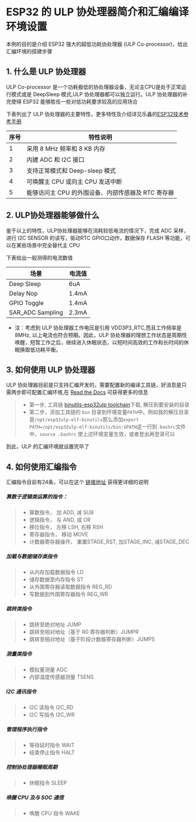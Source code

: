 # ESP32 的 ULP 协处理器简介和汇编编译环境设置
本例的目的是介绍 ESP32 强大的超低功耗协处理器 (ULP Co-processor)，给出汇编环境的搭建步骤

## 1. 什么是 ULP 协处理器
ULP Co-processor 是一个功耗极低的协处理器设备，无论主CPU是处于正常运行模式或是 DeepSleep 模式,ULP 协处理器都可以独立运行。ULP 协处理器的补充使得 ESP32 能够胜任一些对低功耗要求较高的应用场合

下表列出了 ULP 协处理器的主要特性，更多特性及介绍详见乐鑫的[ESP32技术参考手册](http://www.espressif.com/sites/default/files/documentation/esp32_technical_reference_manual_cn.pdf)

|序号|特性说明|
|---|---|
|1|采用 8 MHz 频率和 8 KB 内存|
|2|内建 ADC 和 I2C 接口|
|3|支持正常模式和 Deep-sleep 模式|
|4|可唤醒主 CPU 或向主 CPU 发送中断|
|5|能够访问主 CPU 的外围设备、内部传感器及 RTC 寄存器|

## 2. ULP协处理器能够做什么
鉴于以上的特性，ULP协处理器能够在消耗较低电流的情况下，完成 ADC 采样，进行 I2C SENSOR 的读写，驱动RTC GPIO口动作，数据保存 FLASH 等功能，可以在某些场景中完全替代主 CPU

下表给出一般测得的电流数值

|场景|电流值|
|---|---|
|Deep Sleep|6uA|
|Delay Nop|1.4mA|
|GPIO Toggle|1.4mA|
|SAR_ADC Sampling|2.3mA|
* 注：考虑到 ULP 协处理器工作电压是引用 VDD3P3_RTC,而且工作频率是 8MHz, 以上电流也符合预期。因此，ULP 协处理器的理想工作状态是周期性唤醒，短暂工作之后，继续进入休眠状态，以短时间高效的工作和长时间的休眠换取低功耗平衡。

## 3. 如何使用 ULP 协处理器 
ULP 协处理器目前是只支持汇编开发的，需要配置新的编译工具链，好消息是只需两步即可配置汇编环境,在 [Read the Docs](http://esp-idf.readthedocs.io/en/latest/api-guides/ulp.html) 可获得更多的信息
>* 第一步, 工具链 [binutils-esp32ulp toolchain]( https://github.com/espressif/binutils-esp32ulp/wiki#downloads)下载, 解压到要安装的目录
>* 第二步，添加工具链的 `bin` 目录到环境变量`PATH`中。例如我的解压目录是`/opt/esp32ulp-elf-binutils`那么添加`export PATH=/opt/esp32ulp-elf-binutils/bin:$PATH`这一行到`.bashrc`文件中，`source .bashrc` 使上述环境变量生效，或者登出再登录可以

到此，ULP 的汇编环境就设置完毕了

## 4. 如何使用汇编指令
汇编指令目前有24条，可以在这个 [链接地址](http://esp-idf.readthedocs.io/en/latest/api-guides/ulp_instruction_set.html#add-add-to-register) 获得更详细的说明

##### 算数于逻辑类运算的指令：
>* 算数指令， 加 ADD, 减 SUB
>* 逻辑指令， 与 AND, 或 OR
>* 移位指令， 左移 LSH, 右移 RSH
>* 寄存器指令， 移动 MOVE
>* 计数器寄存器操作， 重置STAGE_RST, 加STAGE_INC, 减STAGE_DEC

##### 加载与数据储存类指令
>* 从内存加载数据指令 LD
>* 储存数据至内存指令 ST
>* 从外围寄存器读取数据指令 REG_RD
>* 写数据到外围寄存器指令 REG_WR

##### 跳转类指令
>* 跳转至绝对地址 JUMP
>* 跳转至相对地址（基于 R0 寄存器判断）JUMPR 
>* 跳转至相对地址（基于阶段计数器寄存器判断）JUMPS

##### 测量类指令
>* 模拟量测量 ADC
>* 内部温度传感器测量 TSENS

##### I2C 通讯指令
>*  I2C 读指令 I2C_RD
>*  I2C 写指令 I2C_WR

##### 管理程序执行指令
>* 等待延时指令 WAIT
>* 结束停止指令 HALT

##### 控制协处理器睡眠周期
>* 休眠指令 SLEEP

##### 唤醒 CPU 及与 SOC 通信
>* 唤醒 CPU 指令 WAKE




